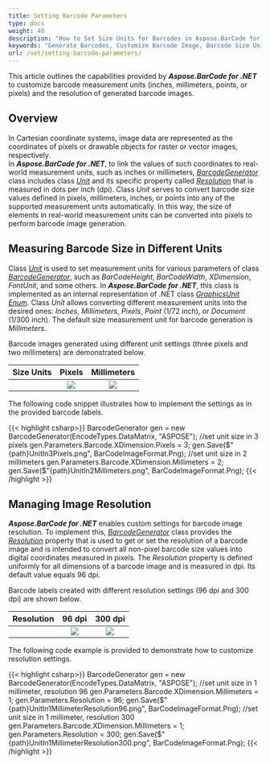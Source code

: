 ```yaml
---
title: Setting Barcode Parameters
type: docs
weight: 40
description: "How to Set Size Units for Barcodes in Aspose.BarCode for .NET"
keywords: "Generate Barcodes, Customize Barcode Image, Barcode Size Units in Aspose.BarCode for .NET, Work with Barcode Image in Aspose.BarCode for .NET, Generate Barcodes in Aspose.BarCode, Convert Barcode Size in Aspose.Barcode"
url: /net/setting-barcode-parameters/
---
```

This article outlines the capabilities provided by ***Aspose.BarCode for .NET*** to customize barcode measurement units (inches, millimeters, points, or pixels) and the resolution of generated barcode images.
  
## Overview
In Cartesian coordinate systems, image data are represented as the coordinates of pixels or drawable objects for raster or vector images, respectively.  
In ***Aspose.BarCode for .NET***, to link the values of such coordinates to real-world measurement units, such as inches or millimeters, [*BarcodeGenerator*](https://apireference.aspose.com/barcode/net/aspose.barcode.generation/barcodegenerator) class includes class [*Unit*](https://apireference.aspose.com/barcode/net/aspose.barcode.generation/unit) and its specific property called [*Resolution*](https://apireference.aspose.com/barcode/net/aspose.barcode.generation/unit/properties/resolution) that is measured in dots per inch (dpi). Class *Unit* serves to convert barcode size values defined in pixels, millimeters, inches, or points into any of the supported measurement units automatically. In this way, the size of elements in real-world measurement units can be converted into pixels to perform barcode image generation.  

## Measuring Barcode Size in Different Units 
Class [*Unit*](https://apireference.aspose.com/barcode/net/aspose.barcode.generation/unit) is used to set measurement units for various parameters of class [*BarcodeGenerator*](https://apireference.aspose.com/barcode/net/aspose.barcode.generation/barcodegenerator), such as *BarCodeHeight*, *BarCodeWidth*, *XDimension*, *FontUnit*, and some others. In ***Aspose.BarCode for .NET***, this class is implemented as an internal representation of .NET class [*GraphicsUnit Enum*](https://docs.microsoft.com/uk-ua/dotnet/api/system.drawing.graphicsunit?view=windowsdesktop-5.0). Class *Unit* allows converting different measurement units into the desired ones: *Inches*, *Millimeters*, *Pixels*, *Point* (1/72 inch), or *Document* (1/300 inch). The default size measurement unit for barcode generation is *Millimeters*.  
  
Barcode images generated using different unit settings (three pixels and two millimeters) are demonstrated below.
   
| Size Units | Pixels | Millimeters |
|:--:|:--:|:--:|
| |<image src="UnitIn3Pixels.png">|<image src="UnitIn2Millimeters.png">|
  
The following code snippet illustrates how to implement the settings as in the provided barcode labels.

{{< highlight csharp>}}
BarcodeGenerator gen = new BarcodeGenerator(EncodeTypes.DataMatrix, "ASPOSE");
//set unit size in 3 pixels
gen.Parameters.Barcode.XDimension.Pixels = 3;
gen.Save($"{path}UnitIn3Pixels.png", BarCodeImageFormat.Png);
//set unit size in 2 millimeters
gen.Parameters.Barcode.XDimension.Millimeters = 2;
gen.Save($"{path}UnitIn2Millimeters.png", BarCodeImageFormat.Png);
{{< /highlight >}} 

## Managing Image Resolution
***Aspose.BarCode for .NET*** enables custom settings for barcode image resolution. To implement this, [*BarcodeGenerator*](https://apireference.aspose.com/barcode/net/aspose.barcode.generation/barcodegenerator) class provides the [*Resolution*](https://apireference.aspose.com/barcode/net/aspose.barcode.generation/basegenerationparameters/properties/resolution) property that is used to get or set the resolution of a barcode image and is intended to convert all non-pixel barcode size values into digital coordinates measured in pixels. The *Resolution* property is defined uniformly for all dimensions of a barcode image and is measured in dpi. Its default value equals 96 dpi.  
  
Barcode labels created with different resolution settings (96 dpi and 300 dpi) are shown below.
  
| Resolution | 96 dpi | 300 dpi |
|:--:|:--:|:--:|
| |<image src="UnitIn1MillimeterResolution96.png">|<image src="UnitIn1MillimeterResolution300.png">|
  
The following code example is provided to demonstrate how to customize resolution settings.
  
{{< highlight csharp>}}
BarcodeGenerator gen = new BarcodeGenerator(EncodeTypes.DataMatrix, "ASPOSE");
//set unit size in 1 millimeter, resolution 96
gen.Parameters.Barcode.XDimension.Millimeters = 1;
gen.Parameters.Resolution = 96;
gen.Save($"{path}UnitIn1MillimeterResolution96.png", BarCodeImageFormat.Png);
//set unit size in 1 millimeter, resolution 300
gen.Parameters.Barcode.XDimension.Millimeters = 1;
gen.Parameters.Resolution = 300;
gen.Save($"{path}UnitIn1MillimeterResolution300.png", BarCodeImageFormat.Png);
{{< /highlight >}} 
